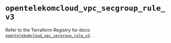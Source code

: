 # `opentelekomcloud_vpc_secgroup_rule_v3`

Refer to the Terraform Registry for docs: [`opentelekomcloud_vpc_secgroup_rule_v3`](https://registry.terraform.io/providers/opentelekomcloud/opentelekomcloud/1.36.51/docs/resources/vpc_secgroup_rule_v3).
